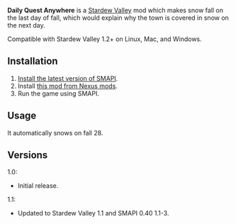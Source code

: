 **Daily Quest Anywhere** is a [Stardew Valley](http://stardewvalley.net/) mod which makes snow fall
on the last day of fall, which would explain why the town is covered in snow on the next day.

Compatible with Stardew Valley 1.2+ on Linux, Mac, and Windows.

## Installation
1. [Install the latest version of SMAPI](https://github.com/Pathoschild/SMAPI/releases).
2. Install [this mod from Nexus mods](http://www.nexusmods.com/stardewvalley/mods/486).
3. Run the game using SMAPI.

## Usage
It automatically snows on fall 28.

## Versions
1.0:
* Initial release.

1.1:
* Updated to Stardew Valley 1.1 and SMAPI 0.40 1.1-3.
